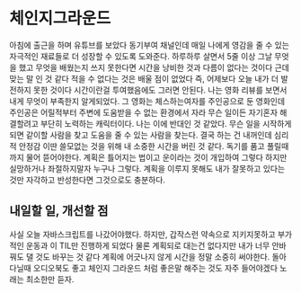# 체인지그라운드

아침에 출근을 하며 유튜브를 보았다 동기부여 채널인데 매일 나에게 영감을 줄 수 있는 자극적인 재료들로 더 성장할 수 있도록 도와준다. 하루하루 살면서 5줄 이상 그날 무엇을 했고 무엇을 배웠는지 쓰지
못한다면 시간을 낭비한 것과 다름이 없다는 것이다 근데 맞는 말 인 것 같다 적을 수 없다는 것은 배울 점이 없었다 즉, 어제보다 오늘 내가 더 발전하지 못한 것이다 시간이란걸 투여했음에도
그러면 안된다. 나는 영화 리뷰를 보면서 내게 무엇이 부족한지 알게되었다. 그 영화는 체스하는여자를 주인공으로 둔 영화인데 주인공은 어릴적부터 주변에 도움받을 수 없는 환경에서 자라
무슨 일이든 자기혼자 해결할려고 부단히 노력하는 캐릭터이다. 나는 이에 반대인 것 같았다. 무슨 일을 시작하게 되면 같이할 사람을 찾고 도움을 줄 수 있는 사람을 찾는다. 결국 하는 건 내꺼인데
심리적 안정감 이딴 쓸모없는 것을 위해 내 소중한 시간을 버린 것 같다. 독기를 품고 풀릴때까지 물어 뜯어야한다. 계획은 틀어지는 법이고 운이라는 것이 개입하여 그렇다 하지만 실망하거나 좌절하지말자
누구나 그렇다. 계획을 이루지 못해도 내가 잘못하고 있다는 것만 자각하고 반성한다면 그것으로도 충분하다.

## 내일할 일, 개선할 점

사실 오늘 자바스크립트를 나갔어야했다. 하지만, 갑작스런 약속으로 지키지못하고 부가적인 운동과 이 TIL만 진행하게 되었다 물론 계획되로 대는건 없다지만 내가 너무 안바꿔도 댈 것도 바꾸는 것 같다
계획에 어긋나지 않게 시간을 정말 소중히 써야한다. 돌아다닐때 오디오북도 좋고 체인지 그라운드 처럼 좋은말 해주는 것도 자주 들어야겠다 노래는 최소한만 듣자.
